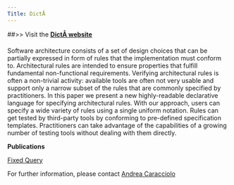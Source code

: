 ```yaml
---
Title: DictÅ
---
```


##>> Visit the **[DictÅ website ](http://scg.unibe.ch/dicto)**

Software architecture consists of a set of design choices that can be partially expressed in form of rules that the implementation must conform to. Architectural rules are intended to ensure properties that fulfill fundamental non-functional requirements. Verifying architectural rules is often a non-trivial activity: available tools are often not very usable and support only a narrow subset of the rules that are commonly specified by practitioners. In this paper we present a new highly-readable declarative language for specifying architectural rules. With our approach, users can specify a wide variety of rules using a single uniform notation. Rules can get tested by third-party tools by conforming to pre-defined specification templates. Practitioners can take advantage of the capabilities of a growing number of testing tools without dealing with them directly.


**Publications**

[Fixed Query](%assets_url%/scgbib/?query=*&filter=Year)

For further information, please contact  [Andrea Caracciolo](%base_url%/staff/Caracciolo)  
